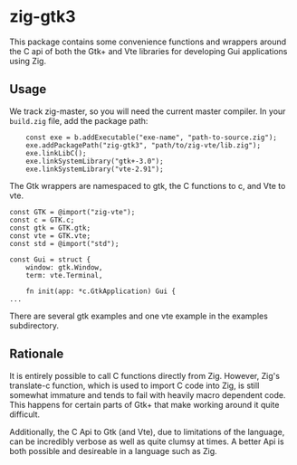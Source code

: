 # zig-gtk3
This package contains some convenience functions and wrappers around the C api
of both the Gtk+ and Vte libraries for developing Gui applications using Zig.

## Usage
We track zig-master, so you will need the current master compiler. In your
```build.zig``` file, add the package path:
```Zig
    const exe = b.addExecutable("exe-name", "path-to-source.zig");
    exe.addPackagePath("zig-gtk3", "path/to/zig-vte/lib.zig");
    exe.linkLibC();
    exe.linkSystemLibrary("gtk+-3.0");
    exe.linkSystemLibrary("vte-2.91");
```
The Gtk wrappers are namespaced to gtk, the C functions to c, and Vte to vte.
```Zig
const GTK = @import("zig-vte");
const c = GTK.c;
const gtk = GTK.gtk;
const vte = GTK.vte;
const std = @import("std");

const Gui = struct {
    window: gtk.Window,
    term: vte.Terminal,

    fn init(app: *c.GtkApplication) Gui {
...
```
There are several gtk examples and one vte example in the examples subdirectory.
## Rationale
It is entirely possible to call C functions directly from Zig. However, Zig's
translate-c function, which is used to import C code into Zig, is still somewhat
immature and tends to fail with heavily macro dependent code. This happens for
certain parts of Gtk+ that make working around it quite difficult.

Additionally, the C Api to Gtk (and Vte), due to limitations of the language, can
be incredibly verbose as well as quite clumsy at times. A better Api is both
possible and desireable in a language such as Zig.
